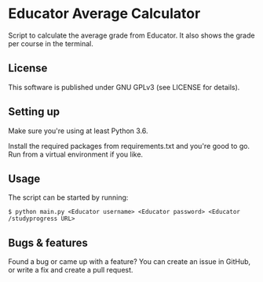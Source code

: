 # Educator Average Calculator
Script to calculate the average grade from Educator. It also shows the grade per course in the terminal.

## License
This software is published under GNU GPLv3 (see LICENSE for details).

## Setting up
Make sure you're using at least Python 3.6.

Install the required packages from requirements.txt and you're good to go. Run from a virtual environment if you like.

## Usage
The script can be started by running:
```shell script
$ python main.py <Educator username> <Educator password> <Educator /studyprogress URL>
```

## Bugs & features
Found a bug or came up with a feature? You can create an issue in GitHub, or write a fix and create a pull request.
